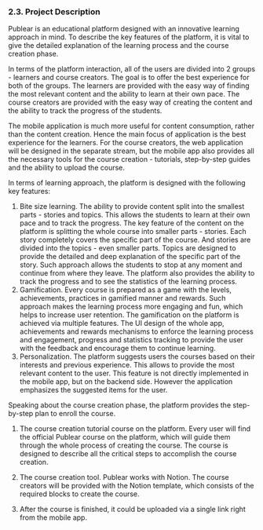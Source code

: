 ### 2.3. Project Description

Publear is an educational platform designed with an innovative learning approach in mind. To describe the key features of the platform, it is vital to give the detailed explanation of the learning process and the course creation phase.

In terms of the platform interaction, all of the users are divided into 2 groups - learners and course creators. The goal is to offer the best experience for both of the groups. The learners are provided with the easy way of finding the most relevant content and the ability to learn at their own pace. The course creators are provided with the easy way of creating the content and the ability to track the progress of the students.

The mobile application is much more useful for content consumption, rather than the content creation. Hence the main focus of application is the best experience for the learners. For the course creators, the web application will be designed in the separate stream, but the mobile app also provides all the necessary tools for the course creation - tutorials, step-by-step guides and the ability to upload the course.

In terms of learning approach, the platform is designed with the following key features:

1. Bite size learning. The ability to provide content split into the smallest parts - stories and topics. This allows the students to learn at their own pace and to track the progress.
    The key feature of the content on the platform is splitting the whole course into smaller parts - stories. Each story completely covers the specific part of the course. And stories are divided into the topics - even smaller parts. Topics are designed to provide the detailed and deep explanation of the specific part of the story. Such approach allows the students to stop at any moment and continue from where they leave. The platform also provides the ability to track the progress and to see the statistics of the learning process.
2. Gamification. Every course is prepared as a game with the levels, achievements, practices in gamified manner and rewards. Such approach makes the learning process more engaging and fun, which helps to increase user retention.
    The gamification on the platform is achieved via multiple features. The UI design of the whole app, achievements and rewards mechanisms to enforce the learning process and engagement, progress and statistics tracking to provide the user with the feedback and encourage them to continue learning.
3. Personalization. The platform suggests users the courses based on their interests and previous experience. This allows to provide the most relevant content to the user.
    This feature is not directly implemented in the mobile app, but on the backend side. However the application emphasizes the suggested items for the user.

Speaking about the course creation phase, the platform provides the step-by-step plan to enroll the course.

1. The course creation tutorial course on the platform.
    Every user will find the official Publear course on the platform, which will guide them through the whole process of creating the course. The course is designed to describe all the critical steps to accomplish the course creation.

2. The course creation tool.
    Publear works with Notion. The course creators will be provided with the Notion template, which consists of the required blocks to create the course.
3. After the course is finished, it could be uploaded via a single link right from the mobile app.
